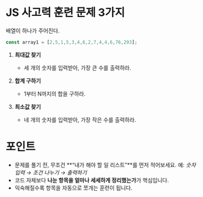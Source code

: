# JS 사고력 훈련 문제 3가지

배열이 하나가 주어진다.

```js
const array1 = [2,5,1,5,3,4,6,2,7,4,4,6,76,293];
```

1. **최대값 찾기**

   - 세 개의 숫자를 입력받아, 가장 큰 수를 출력하라.

2. **합계 구하기**

   - 1부터 N까지의 합을 구하라.

3. **최소값 찾기**

   - 네 개의 숫자를 입력받아, 가장 작은 수를 출력하라.

# 포인트

- 문제를 풀기 전, 무조건 **“내가 해야 할 일 리스트”**를 먼저 적어보세요.
  예: *숫자 입력 → 조건 나누기 → 출력하기*
- 코드 자체보다 **나눈 항목을 얼마나 세세하게 정리했는가**가 핵심입니다.
- 익숙해질수록 항목을 자동으로 쪼개는 훈련이 됩니다.
